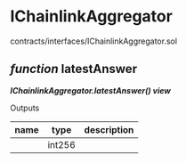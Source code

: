# IChainlinkAggregator

contracts/interfaces/IChainlinkAggregator.sol

## *function* latestAnswer

***IChainlinkAggregator.latestAnswer() view***

Outputs

| **name** | **type** | **description** |
|-|-|-|
|  | int256 |  |


